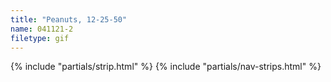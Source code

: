 ```yaml
---
title: "Peanuts, 12-25-50"
name: 041121-2
filetype: gif
---
```


{% include "partials/strip.html" %}
{% include "partials/nav-strips.html" %}